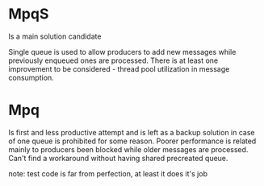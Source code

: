 # MpqS
Is a main solution candidate

Single queue is used to allow producers to add new messages while previously enqueued ones are processed.
There is at least one improvement to be considered - thread pool utilization in message consumption.

# Mpq
Is first and less productive attempt and is left as a backup solution in case of one queue is prohibited for some reason.
Poorer performance is related mainly to producers been blocked while older messages are processed. Can't find a workaround without having shared precreated queue.

note: test code is far from perfection, at least it does it's job
